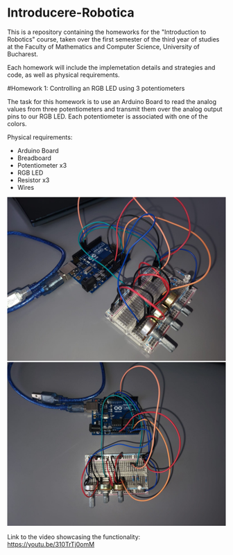 # Introducere-Robotica

This is a repository containing the homeworks for the "Introduction to Robotics" course, taken over the first semester of the third year of studies at the Faculty of Mathematics and Computer Science, University of Bucharest.

Each homework will include the implemetation details and strategies and code, as well as physical requirements.

#Homework 1: Controlling an RGB LED using 3 potentiometers

The task for this homework is to use an Arduino Board to read the analog values from three potentiometers and transmit them over the analog output pins to our RGB LED. 
Each potentiometer is associated with one of the colors.

Physical requirements:
  - Arduino Board
  - Breadboard
  - Potentiometer x3
  - RGB LED
  - Resistor x3
  - Wires

![Circuit1](Homework1/Robo_H1_RGB.jpg)
![Circuit2](Homework1/Robo_H1_RGB_2.jpg)

Link to the video showcasing the functionality: https://youtu.be/310TrTj0omM